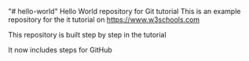 "# hello-world" 
Hello World repository for Git tutorial
This is an example repository for the it tutorial on https://www.w3schools.com

This repository is built step by step in the tutorial

It now includes steps for GitHub
